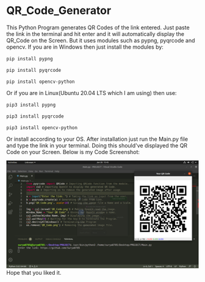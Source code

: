 # QR_Code_Generator
This Python Program generates QR Codes of the link entered. Just paste the link in the terminal and hit enter and it will automatically display the QR_Code on the Screen. But it uses modules such as pypng, pyqrcode and opencv. If you are in Windows then just install the modules by:
```
pip install pypng
```
```
pip install pyqrcode
```
```
pip install opencv-python
```
Or if you are in Linux(Ubuntu 20.04 LTS which I am using) then use:
```
pip3 install pypng
```
```
pip3 install pyqrcode
```
```
pip3 install opencv-python
```
Or install according to your OS. After installation just run the Main.py file and type the link in your terminal. Doing this should've displayed the QR Code on your Screen. Below is my Code Screenshot:

<img src="Code_Screenshot.png"><img>
Hope that you liked it.
